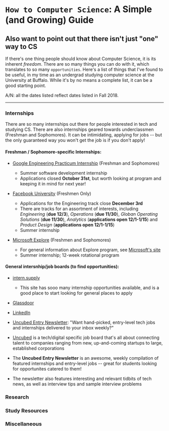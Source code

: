# `How to Computer Science`: A Simple (and Growing) Guide
## Also want to point out that there isn't just "one" way to CS

If there's one thing people should know about Computer Science, it is its inherent *freedom*. There are so many things you can do with it, which translates to so many `opportunities`. Here's a list of things that I've found to be useful, in my time as an undergrad studying computer science at the University at Buffalo. While it's by no means a complete list, it can be a good starting point. 

A/N: all the dates listed reflect dates listed in Fall 2018.  

---
### Internships
There are so many internships out there for people interested in tech and studying CS. There are also internships geared towards underclassmen (Freshman and Sophomores). It can be intimidating, applying for jobs -- but the only guaranteed way you won't get the job is if you don't apply!

#### Freshman / Sophomore-specific Internships:
* [Google Engineering Practicum Internship](https://careers.google.com/jobs#!t=jo&jid=/company/engineering-practicum-intern-summer-2019-1600-amphitheatre-pkwy-mountain-view-ca-4271710018) (Freshman and Sophomores)
  * Summer software development internship 
  * Applications closed **October 31st**, but worth looking at program and keeping it in mind for next year!

* [Facebook University](https://www.facebook.com/careers/students-and-grads/students) (Freshmen Only)
  * Applications for the Engineering track close **December 3rd**
  * There are tracks for an assortment of interests, including *Engineering* (**due 12/3**), *Operations* (**due 11/30**), *Globan Operating Solutions* (**due 11/30**), *Analytics* (**applications open 12/1-1/15**) and *Product Design* (**applications open 12/1-1/15**)
  * Summer internship

* [Microsoft Explore](https://careers.microsoft.com/us/en/job/475698/Internship-Opportunities-for-Students-Explore-Microsoft-Internship-Program?jobsource=directemployers&utm_source=directemployers&utm_medium=directemployers&utm_campaign=directemployers-feed#NewYorkNY) (Freshmen and Sophomores)
  * For general information about Explore program, see [Microsoft's site](https://careers.microsoft.com/us/en/usexploremicrosoftprogram)
  * Summer internship; 12-week rotational program 

#### General intersnhip/job boards (to find opportunities): 
* [intern.supply](intern.supply)
  * This site has sooo many internship opportunities available, and is a good place to start looking for general places to apply

* [Glassdoor](Glassdoor.com)

* [LinkedIn](Linkedin.com)

* [Uncubed Entry Newsletter](https://uncubed.com/entry/sign-up/): "Want hand-picked, entry-level tech jobs and internships delivered to your inbox weekly?"
 * [Uncubed](Uncubed.com) is a tech/digital specific job board that's all about connecting talent to companies ranging from new, up-and-coming startups to large, established corporations
 * The **Uncubed Entry Newsletter** is an awesome, weekly compilation of featured internships and entry-level jobs -- great for students looking for opportunites catered to them! 
 * The newsletter also features interesting and relevant tidbits of tech news, as well as interview tips and sample interview problems

### Research 

### Study Resources

### Miscellaneous

